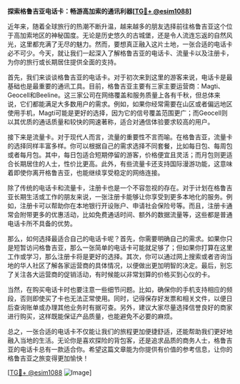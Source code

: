 **探索格鲁吉亚电话卡：畅游高加索的通讯利器[[TG💪+ @esim1088](https://t.me/s/esim1088)]**

近年来，随着全球旅行的热潮不断升温，越来越多的朋友选择前往格鲁吉亚这个位于高加索地区的神秘国度。无论是历史悠久的古城堡，还是令人流连忘返的自然风光，这里都充满了无尽的魅力。然而，要想真正融入这片土地，一张合适的电话卡必不可少。今天，就让我们一起深入了解格鲁吉亚的电话卡、流量卡以及注册卡，为你的旅行或长期居住提供全面的支持。

首先，我们来谈谈格鲁吉亚的电话卡。对于初次来到这里的游客来说，电话卡是最基础也是最重要的通讯工具。目前，格鲁吉亚主要有三家主要运营商：Magti、Geocell和Beeline。这三家公司在网络覆盖和服务质量上各有千秋，但总体来说，它们都能满足大多数用户的需求。例如，如果你经常需要在山区或者偏远地区使用手机，Magti可能是更好的选择，因为它的信号覆盖范围更广；而Geocell则以其优质的通话质量和较快的网速著称，适合对通信体验要求较高的用户。

接下来是流量卡。对于现代人而言，流量的重要性不言而喻。在格鲁吉亚，流量卡的选择同样丰富多样。你可以根据自己的需求选择不同套餐，比如每日包、每周包或者每月包。其中，每日包适合短期停留的游客，价格便宜且灵活；而月包则更适合长期居住的人士，性价比更高。此外，有些流量卡还支持国际漫游功能，这意味着即使你离开格鲁吉亚，也能继续享受稳定的网络连接。

除了传统的电话卡和流量卡，注册卡也是一个不容忽视的存在。对于计划在格鲁吉亚长期生活或工作的朋友来说，一张注册卡能够让你享受到更多本地化的服务。例如，注册卡可以帮助你在本地银行开设账户、申请社会保险号等。而且，注册卡通常会附带更多的优惠活动，比如免费通话时间、额外的数据流量等，这些都是普通电话卡所不具备的优势。

那么，如何选择最适合自己的电话卡呢？首先，你需要明确自己的需求。如果你只是短暂访问格鲁吉亚，那么一张简单的电话卡可能就足够了；但如果你打算在这里工作或学习，那么注册卡将是更好的选择。其次，你可以通过网上搜索或者咨询当地的华人社区了解各家运营商的具体情况，以便做出更加明智的决定。最后，别忘了关注各大运营商的促销活动，有时候能以非常划算的价格买到心仪的卡。

当然，在购买电话卡时也要注意一些细节问题。比如，确保你的手机支持相应的频段，否则即使买了卡也无法正常使用。同时，记得保存好发票和相关文件，以便日后查询账单或办理其他业务时有据可查。另外，建议大家尽量选择信誉良好的商家进行购买，这样既能保证产品质量，也能避免不必要的麻烦。

总之，一张合适的电话卡不仅能让我们的旅程更加便捷舒适，还能帮助我们更好地融入当地的生活。无论你是喜欢探险的背包客，还是追求品质的商务人士，格鲁吉亚的电话卡总有一款适合你。希望这篇文章能为你提供有价值的参考信息，让你的格鲁吉亚之旅变得更加愉快！

[[TG💪+ @esim1088](https://t.me/s/esim1088) ![Image](https://i.postimg.cc/4NQfJmqS/Snipaste-2025-05-13-00-14-12.png)]